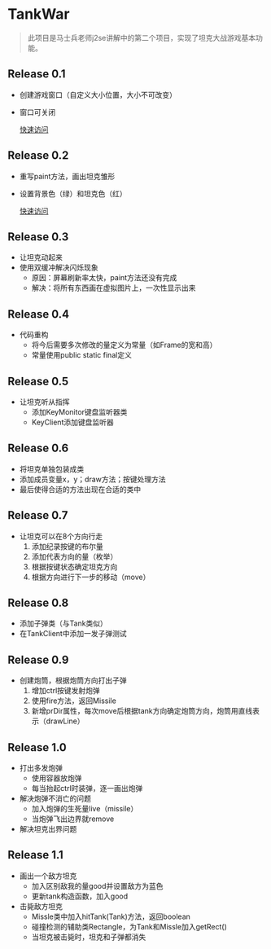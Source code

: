# TankWar
> 此项目是马士兵老师j2se讲解中的第二个项目，实现了坦克大战游戏基本功能。
## Release 0.1
- 创建游戏窗口（自定义大小位置，大小不可改变）
- 窗口可关闭

  [快速访问](https://github.com/1298630983/TankWar/tree/820bd50ea73df174b1e2baf7856ce82c6387ec6b)
## Release 0.2
- 重写paint方法，画出坦克雏形
- 设置背景色（绿）和坦克色（红）

  [快速访问](https://github.com/1298630983/TankWar/tree/6ce11fc005e38357b4faffab96d71de261f41323)
## Release 0.3
- 让坦克动起来
- 使用双缓冲解决闪烁现象
  - 原因：屏幕刷新率太快，paint方法还没有完成
  - 解决：将所有东西画在虚拟图片上，一次性显示出来
## Release 0.4
- 代码重构
  - 将今后需要多次修改的量定义为常量（如Frame的宽和高） 
  - 常量使用public static final定义
## Release 0.5
- 让坦克听从指挥
  - 添加KeyMonitor键盘监听器类
  - KeyClient添加键盘监听器
## Release 0.6
- 将坦克单独包装成类
- 添加成员变量x，y；draw方法；按键处理方法
- 最后使得合适的方法出现在合适的类中
## Release 0.7
- 让坦克可以在8个方向行走
  1. 添加纪录按键的布尔量
  2. 添加代表方向的量（枚举）
  3. 根据按键状态确定坦克方向
  4. 根据方向进行下一步的移动（move）
## Release 0.8
- 添加子弹类（与Tank类似）
- 在TankClient中添加一发子弹测试
## Release 0.9
- 创建炮筒，根据炮筒方向打出子弹
  1. 增加ctrl按键发射炮弹
  2. 使用fire方法，返回Missile
  3. 新增prDir属性，每次move后根据tank方向确定炮筒方向，炮筒用直线表示（drawLine）
## Release 1.0
- 打出多发炮弹
  - 使用容器放炮弹
  - 每当抬起ctrl时装弹，逐一画出炮弹
- 解决炮弹不消亡的问题
  - 加入炮弹的生死量live（missile）
  - 当炮弹飞出边界就remove
- 解决坦克出界问题
## Release 1.1
- 画出一个敌方坦克
  - 加入区别敌我的量good并设置敌方为蓝色
  - 更新tank构造函数，加入good
- 击毙敌方坦克
  - Missle类中加入hitTank(Tank)方法，返回boolean
  - 碰撞检测的辅助类Rectangle，为Tank和Missle加入getRect()
  - 当坦克被击毙时，坦克和子弹都消失
